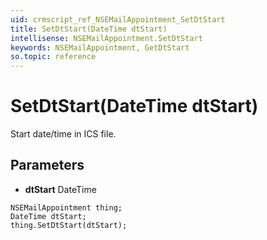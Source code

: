 ```yaml
---
uid: crmscript_ref_NSEMailAppointment_SetDtStart
title: SetDtStart(DateTime dtStart)
intellisense: NSEMailAppointment.SetDtStart
keywords: NSEMailAppointment, GetDtStart
so.topic: reference
---
```


# SetDtStart(DateTime dtStart)

Start date/time in ICS file.

## Parameters

* **dtStart** DateTime

```crmscript
NSEMailAppointment thing;
DateTime dtStart;
thing.SetDtStart(dtStart);
```

